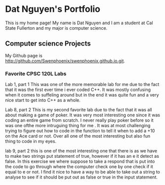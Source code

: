 
# Dat Nguyen's Portfolio

This is my home page! My name is Dat Nguyen and I am a student at Cal State Fullerton and my major is computer science.

## Computer science Projects
My Github page is http://github.com/Swenphoenix/swenphoenix.github.io.git.

### Favorite CPSC 120L Labs

Lab 1, part 1
This was one of the more memorable lab for me due to the fact that it was the first ever time i ever coded C++. It was mostly confusing when it comes to suffeling around but in the end it was quite fun and a very nice start to get into C++ as a whole.

Lab 8, part 2
This is my second favorite lab due to the fact that it was all about making a game of poker. It was very most interesting one since it was coding an entire game from scratch. I never really play poker before so it was one ofthe more intruguing thing for me . It was at most challenging trying to figure out how to code in the function to tell it when to add a +10 on the Ace card or not. Over all one of the most interesting but also fun thing to code in my eyes.

lab 9, part 2
this is one of the most interesting one that there is  as we have to make two strings put statement of true, however if it has an e it detect as false. In this exercise we where suppose to take a respond that is put into the code to go through where the computer check one by one check if it equal to e or not. I find it nice to have a way to be able to take out a string to analyse to see if it should be put out as false or true in the input statement.